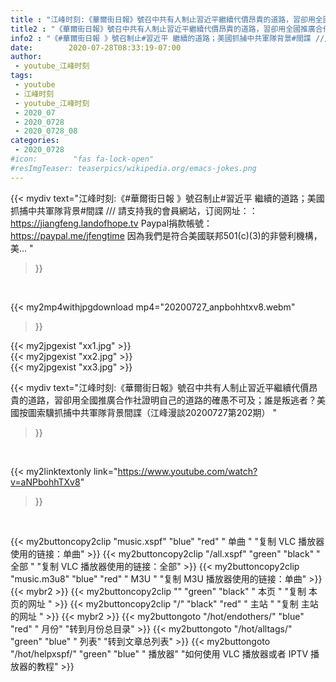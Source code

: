 ```yaml
---
title : "江峰时刻:《華爾街日報》號召中共有人制止習近平繼續代價昂貴的道路，習卻用全國推廣合作社證明自己的道路的確愚不可及；誰是叛逃者？美國按圖索驥抓捕中共軍隊背景間諜（江峰漫談20200727第202期） "
title2 : "《華爾街日報》號召中共有人制止習近平繼續代價昂貴的道路，習卻用全國推廣合作社證明自己的道路的確愚不可及；誰是叛逃者？美國按圖索驥抓捕中共軍隊背景間諜（江峰漫談20200727第202期） "
info2 : "《#華爾街日報 》號召制止#習近平 繼續的道路；美國抓捕中共軍隊背景#間諜 /// 請支持我的會員網站，订阅网址：：https://jiangfeng.landofhope.tv Paypal捐款帳號：https://paypal.me/jfengtime 因為我們是符合美國联邦501(c)(3)的非營利機構，美... "
date:        2020-07-28T08:33:19-07:00
author:
 - youtube_江峰时刻
tags:
 - youtube
 - 江峰时刻
 - youtube_江峰时刻
 - 2020_07
 - 2020_0728
 - 2020_0728_08
categories:
 - 2020_0728
#icon:        "fas fa-lock-open"
#resImgTeaser: teaserpics/wikipedia.org/emacs-jokes.png
---
```


{{< mydiv text="江峰时刻:《#華爾街日報 》號召制止#習近平 繼續的道路；美國抓捕中共軍隊背景#間諜 /// 請支持我的會員網站，订阅网址：：https://jiangfeng.landofhope.tv Paypal捐款帳號：https://paypal.me/jfengtime 因為我們是符合美國联邦501(c)(3)的非營利機構，美... "
>}}
<br>


{{< my2mp4withjpgdownload mp4="20200727_anpbohhtxv8.webm"
>}}

{{< my2jpgexist "xx1.jpg" >}}<br>
{{< my2jpgexist "xx2.jpg" >}}<br>
{{< my2jpgexist "xx3.jpg" >}}<br>



{{< mydiv text="江峰时刻:《華爾街日報》號召中共有人制止習近平繼續代價昂貴的道路，習卻用全國推廣合作社證明自己的道路的確愚不可及；誰是叛逃者？美國按圖索驥抓捕中共軍隊背景間諜（江峰漫談20200727第202期） "
>}}
<br>

{{< my2linktextonly link="https://www.youtube.com/watch?v=aNPbohhTXv8"
>}}


<br>

{{< my2buttoncopy2clip "music.xspf"        "blue"   "red"    " 单曲 "  "复制 VLC 播放器使用的链接：单曲" >}} {{< my2buttoncopy2clip "/all.xspf"         "green"  "black"  " 全部 "  "复制 VLC 播放器使用的链接：全部" >}} {{< my2buttoncopy2clip "music.m3u8"        "blue"   "red"    " M3U  "    "复制 M3U 播放器使用的链接：单曲" >}} {{< mybr2 >}} {{< my2buttoncopy2clip ""                  "green"  "black"  " 本页 "    "复制 本页的网址 " >}} {{< my2buttoncopy2clip "/"                 "black"  "red"    " 主站 "    "复制 主站的网址 " >}} {{< mybr2 >}} {{< my2buttongoto      "/hot/endothers/"   "blue"   "red"    " 月份"   "转到月份总目录" >}} {{< my2buttongoto      "/hot/alltags/"     "green"  "blue"   " 列表"   "转到文章总列表" >}} {{< my2buttongoto      "/hot/helpxspf/"    "green"  "blue"   " 播放器" "如何使用 VLC 播放器或者 IPTV 播放器的教程" >}} 
